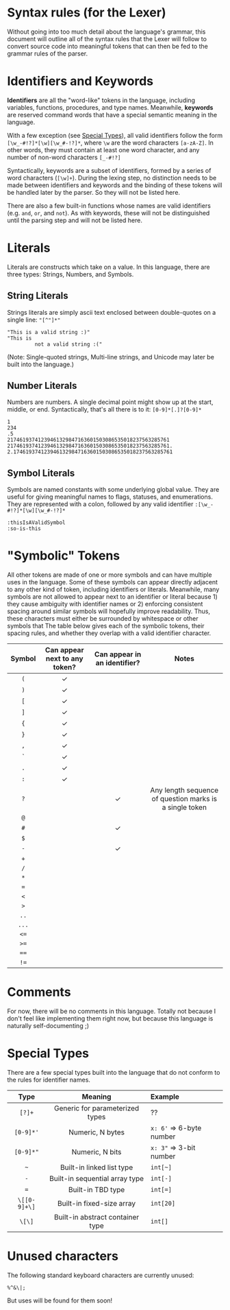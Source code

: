 # Syntax rules (for the Lexer)

Without going into too much detail about the language's grammar, this document will outline all of the syntax rules that the Lexer will follow to convert source code into meaningful tokens that can then be fed to the grammar rules of the parser.

# Identifiers and Keywords

**Identifiers** are all the "word-like" tokens in the language, including variables, functions, procedures, and type names. Meanwhile, **keywords** are reserved command words that have a special semantic meaning in the language.

With a few exception (see [Special Types](#special-types)), all valid identifiers follow the form `[\w_-#!?]*[\w][\w_#-!?]*`, where `\w` are the word characters `[a-zA-Z]`. In other words, they must contain at least one word character, and any number of non-word characters `[_-#!?]`

Syntactically, keywords are a subset of identifiers, formed by a series of word characters (`[\w]+`). During the lexing step, no distinction needs to be made between identifiers and keywords and the binding of these tokens will be handled later by the parser. So they will not be listed here.

There are also a few built-in functions whose names are valid identifiers (e.g. `and`, `or`, and `not`). As with keywords, these will not be distinguished until the parsing step and will not be listed here.

# Literals

Literals are constructs which take on a value. In this language, there are three types: Strings, Numbers, and Symbols.

## String Literals

Strings literals are simply ascii text enclosed between double-quotes on a single line: `"[^"]*"`

```
"This is a valid string :)"
"This is
         not a valid string :("
```

(Note: Single-quoted strings, Multi-line strings, and Unicode may later be built into the language.)

## Number Literals

Numbers are numbers. A single decimal point might show up at the start, middle, or end. Syntactically, that's all there is to it: `[0-9]*[.]?[0-9]*`

```
1
234
.5
21746193741239461329847163601503086535018237563285761
21746193741239461329847163601503086535018237563285761.
2.1746193741239461329847163601503086535018237563285761
```

## Symbol Literals

Symbols are named constants with some underlying global value. They are useful for giving meaningful names to flags, statuses, and enumerations. They are represented with a colon, followed by any valid identifier `:[\w_-#!?]*[\w][\w_#-!?]*`

```
:thisIsAValidSymbol
:so-is-this
```

# "Symbolic" Tokens

All other tokens are made of one or more symbols and can have multiple uses in the language. Some of these symbols can appear directly adjacent to any other kind of token, including identifiers or literals. Meanwhile, many symbols are not allowed to appear next to an identifier or literal because 1) they cause ambiguity with identifier names or 2) enforcing consistent spacing around similar symbols will hopefully improve readability. Thus, these characters must either be surrounded by whitespace or other symbols that  The table below gives each of the symbolic tokens, their spacing rules, and whether they overlap with a valid identifier character.

Symbol | Can appear next to any token? | Can appear in an identifier? | Notes
:-----:|:-----------------------------:|:----------------------------:|:----:
`(`    | ✓                             |                              |
`)`    | ✓                             |                              |
`[`    | ✓                             |                              |
`]`    | ✓                             |                              |
`{`    | ✓                             |                              |
`}`    | ✓                             |                              |
`,`    | ✓                             |                              |
\`     | ✓                             |                              |
`.`    | ✓                             |                              |
`:`    | ✓                             |                              |
`?`    |                               | ✓                            | Any length sequence of question marks is a single token
`@`    |                               |                              |
`#`    |                               | ✓                            |
`$`    |                               |                              |
`-`    |                               | ✓                            |
`+`    |                               |                              |
`/`    |                               |                              |
`*`    |                               |                              |
`=`    |                               |                              |
`<`    |                               |                              |
`>`    |                               |                              |
`..`   |                               |                              |
`...`  |                               |                              |
`<=`   |                               |                              |
`>=`   |                               |                              |
`==`   |                               |                              |
`!=`   |                               |                              |

# Comments

For now, there will be no comments in this language. Totally not because I don't feel like implementing them right now, but because this language is naturally self-documenting ;)

# Special Types

There are a few special types built into the language that do not conform to the rules for identifier names.

Type         | Meaning                          | Example
:-----------:|:--------------------------------:|:--------------
`[?]+`       | Generic for parameterized types  | ??
`[0-9]*'`    | Numeric, N bytes                 | `x: 6'` => 6-byte number
`[0-9]*"`    | Numeric, N bits                  | `x: 3"` => 3-bit number
`~`          | Built-in linked list type        | `int[~]`
`-`          | Built-in sequential array type   | `int[-]`
`=`          | Built-in TBD type                | `int[=]`
`\[[0-9]+\]` | Built-in fixed-size array        | `int[20]`
`\[\]`       | Built-in abstract container type | `int[]`

# Unused characters

The following standard keyboard characters are currently unused:

```
%^&\|;
```

But uses will be found for them soon!
